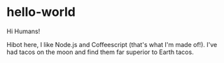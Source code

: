 # hello-world

Hi Humans!

Hibot here, I like Node.js and Coffeescript (that's what I'm made of!).
I've had tacos on the moon and find them far superior to Earth tacos.
